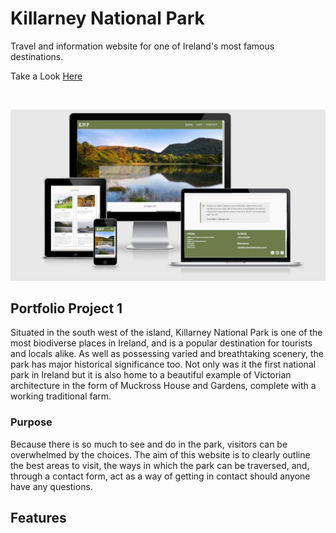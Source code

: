 # Killarney National Park

Travel and information website for one of Ireland's most famous destinations.

Take a Look [Here](https://greengraf.github.io/killarney-national-park/)

<br>

![Am I Responsive](assets/screenshots/Screen-Responsivness.JPG)

## Portfolio Project 1

Situated in the south west of the island, Killarney National Park is one of the most biodiverse places in Ireland, and is a popular destination for tourists and locals alike. As well as possessing varied and breathtaking scenery, the park has major historical significance too. Not only was it the first national park in Ireland but it is also home to a beautiful example of Victorian architecture in the form of Muckross House and Gardens, complete with a working traditional farm. 

### Purpose

Because there is so much to see and do in the park, visitors can be overwhelmed by the choices. The aim of this website is to clearly outline the best areas to visit, the ways in which the park can be traversed, and, through a contact form, act as a way of getting in contact should anyone have any questions.

## Features

